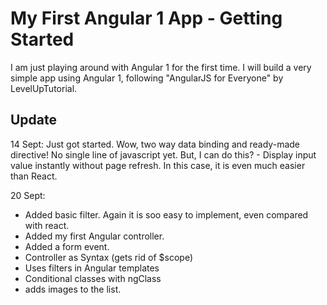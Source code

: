 # My First Angular 1 App - Getting Started

I am just playing around with Angular 1 for the first time.
I will build a very simple app using Angular 1, following "AngularJS for Everyone" by LevelUpTutorial.

## Update
14 Sept: Just got started.  Wow, two way data binding and ready-made directive!  No single line of javascript yet. But, I can do this? - Display input value instantly without page refresh.
In this case, it is even much easier than React.

20 Sept:
- Added basic filter.  Again it is soo easy to implement, even compared with react.
- Added my first Angular controller.
- Added a form event.
- Controller as Syntax (gets rid of $scope)
- Uses filters in Angular templates
- Conditional classes with ngClass
- adds images to the list.

